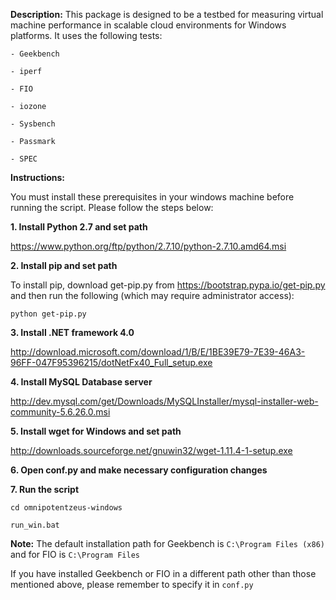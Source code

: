 **Description:** This package is designed to be a testbed for measuring virtual machine performance in scalable cloud environments for Windows platforms. It uses the following tests:

```- Geekbench```

```- iperf```

```- FIO```

```- iozone```

```- Sysbench```

```- Passmark```

```- SPEC```

**Instructions:**

You must install these prerequisites in your windows machine before running the script. Please follow the steps below:

**1. Install Python 2.7 and set path**

https://www.python.org/ftp/python/2.7.10/python-2.7.10.amd64.msi

**2. Install pip and set path**

To install pip, download get-pip.py from https://bootstrap.pypa.io/get-pip.py and then run the following (which may require administrator access):

```python get-pip.py```

**3. Install .NET framework 4.0**

http://download.microsoft.com/download/1/B/E/1BE39E79-7E39-46A3-96FF-047F95396215/dotNetFx40_Full_setup.exe

**4. Install MySQL Database server**

http://dev.mysql.com/get/Downloads/MySQLInstaller/mysql-installer-web-community-5.6.26.0.msi

**5. Install wget for Windows and set path**

http://downloads.sourceforge.net/gnuwin32/wget-1.11.4-1-setup.exe

**6. Open conf.py and make necessary configuration changes**

**7. Run the script**

```
cd omnipotentzeus-windows

run_win.bat
```

**Note:** The default installation path for Geekbench is ```C:\Program Files (x86)``` and for FIO is ```C:\Program Files```

If you have installed Geekbench or FIO in a different path other than those mentioned above, please remember to specify it in ```conf.py```